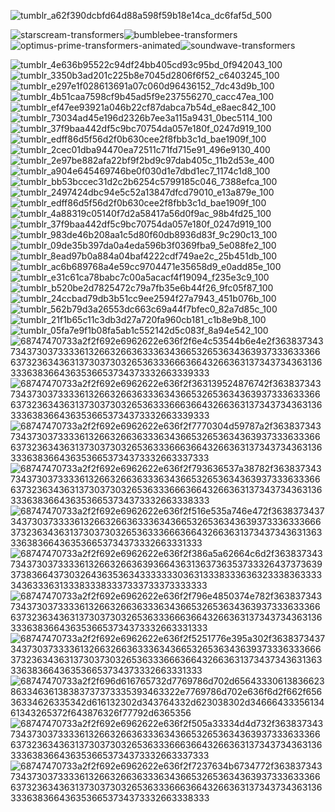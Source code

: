 
![tumblr_a62f390dcbfd64d88a598f59b18e14ca_dc6faf5d_500](https://github.com/Kanzykanz/Kanzykanz/assets/164191059/fb85ef32-a7b0-401a-858c-b1f107c6b55b)

![starscream-transformers](https://github.com/Kanzykanz/Kanzykanz/assets/164191059/6f4b1302-270f-471d-be7a-ba2f5e665e4f)![bumblebee-transformers](https://github.com/Kanzykanz/Kanzykanz/assets/164191059/5019c1f0-83fa-4575-8889-ca5c08971abd)![optimus-prime-transformers-animated](https://github.com/Kanzykanz/Kanzykanz/assets/164191059/c889e5cc-45d6-4fc0-a932-3e03ff8797f3)![soundwave-transformers](https://github.com/Kanzykanz/Kanzykanz/assets/164191059/cf597b9c-5f04-4e49-83c4-d73340e29ecc)





![tumblr_4e636b95522c94df24bb405cd93c95bd_0f942043_100](https://github.com/Kanzykanz/Kanzykanz/assets/164191059/6a4c183b-809f-4afe-8501-f306e412eb89)![tumblr_3350b3ad201c225b8e7045d2806f6f52_c6403245_100](https://github.com/Kanzykanz/Kanzykanz/assets/164191059/78c6a228-be54-49d6-b61b-e292e61e7f7e)![tumblr_e297e1f028613691a07c060d96436152_7dc43d9b_100](https://github.com/Kanzykanz/Kanzykanz/assets/164191059/789aa6e9-881e-4beb-a862-babb92cec853)![tumblr_4b51caa7598cf9b45ad5f9e237556270_cacc47ea_100](https://github.com/Kanzykanz/Kanzykanz/assets/164191059/a3fdf261-33cb-406e-836e-21cd9a4f6014)![tumblr_ef47ee93921a046b22cf87dabca7b54d_e8aec842_100](https://github.com/Kanzykanz/Kanzykanz/assets/164191059/73948ed9-3a15-4e5b-bdff-787afd943ae8)![tumblr_73034ad45e196d2326b7ee3a115a9431_0bec5114_100](https://github.com/Kanzykanz/Kanzykanz/assets/164191059/d578843d-15a7-47c8-bc9a-fb504eda6622)![tumblr_37f9baa442df5c9bc70754da057e180f_0247d919_100](https://github.com/Kanzykanz/Kanzykanz/assets/164191059/cc20bc05-44db-4da7-b300-7274ef8441d0)![tumblr_edff86d5f56d2f0b630cee2f8fbb3c1d_bae1909f_100](https://github.com/Kanzykanz/Kanzykanz/assets/164191059/bdfcd8c3-22da-4733-a2a0-8946f1897ddd)![tumblr_2cec01dba94470ea72511c71fd715e91_496e9130_400](https://github.com/Kanzykanz/Kanzykanz/assets/164191059/22b79619-6547-4e35-99c9-f5e812d372e4)![tumblr_2e97be882afa22bf9f2bd9c97dab405c_11b2d53e_400](https://github.com/Kanzykanz/Kanzykanz/assets/164191059/41e9ac2e-17a4-4e2a-9a35-61d5f992dc95)![tumblr_a904e645469746be0f030d1e7dbd1ec7_1174c1d8_100](https://github.com/Kanzykanz/Kanzykanz/assets/164191059/2972f44c-de7a-4c7f-98f0-487961ae1248)
![tumblr_bb53bccec31d2c2b6254c5799185c046_7388efca_100](https://github.com/Kanzykanz/Kanzykanz/assets/164191059/e108eab0-d3eb-4c56-9d0f-f62238ee48e2)
![tumblr_2497424dbc94e5c52a13847dfcd79010_e13a879e_100](https://github.com/Kanzykanz/Kanzykanz/assets/164191059/f3e9bf86-39f8-4251-9579-b0b3667ec697)![tumblr_edff86d5f56d2f0b630cee2f8fbb3c1d_bae1909f_100](https://github.com/Kanzykanz/Kanzykanz/assets/164191059/33eaedd2-b35b-446d-93cc-13770e3a2c0b)
![tumblr_4a88319c05140f7d2a58417a56d0f9ac_98b4fd25_100](https://github.com/Kanzykanz/Kanzykanz/assets/164191059/ed944bb6-9997-40fd-8b82-aea942781cfd)![tumblr_37f9baa442df5c9bc70754da057e180f_0247d919_100](https://github.com/Kanzykanz/Kanzykanz/assets/164191059/c7b4ca96-cae6-44cd-bb67-e4523be5f260)![tumblr_983de46b208aa1c5d80f60db8936d83f_9c290c13_100](https://github.com/Kanzykanz/Kanzykanz/assets/164191059/c986f674-c52e-4c70-a92e-13d497f3ba25)![tumblr_09de35b397da0a4eda596b3f0369fba9_5e088fe2_100](https://github.com/Kanzykanz/Kanzykanz/assets/164191059/10fb3598-c4c9-4149-a9aa-e83066169191)![tumblr_8ead97b0a884a04baf4222cdf749ae2c_25b451db_100](https://github.com/Kanzykanz/Kanzykanz/assets/164191059/6a31fee3-274f-4c8c-ad5a-1b14e075604e)![tumblr_ac6b689768a4e59cc9704471e35658d9_e0add85e_100](https://github.com/Kanzykanz/Kanzykanz/assets/164191059/7c3eff85-e8e6-485e-97db-708c6fc6baea)![tumblr_e31c61ca78babc7c00a5acacf4f19094_f235e3c9_100](https://github.com/Kanzykanz/Kanzykanz/assets/164191059/b53f1983-896d-4b25-8973-d13466c13c2d)![tumblr_b520be2d7825472c79a7fb35e6b44f26_9fc05f87_100](https://github.com/Kanzykanz/Kanzykanz/assets/164191059/69b306e2-0cf5-46e9-aa59-31d426d8a756)![tumblr_24ccbad79db3b51cc9ee2594f27a7943_451b076b_100](https://github.com/Kanzykanz/Kanzykanz/assets/164191059/14c5fed6-9fc1-40c8-b0b3-52a241c7ca38)![tumblr_562b79d3a26553dc663c69a44f7bfec0_82a7d85c_100](https://github.com/Kanzykanz/Kanzykanz/assets/164191059/2f5f6378-1fb1-49e1-86f3-6758d14224fc)![tumblr_21f1b65c11c3db3d27a720fa960cb181_c1b8e9b8_100](https://github.com/Kanzykanz/Kanzykanz/assets/164191059/f28fb65e-a4ef-41b4-b8ac-857f3d5d1a65)![tumblr_05fa7e9f1b08fa5ab1c552142d5c083f_8a94e542_100](https://github.com/Kanzykanz/Kanzykanz/assets/164191059/8b05aef1-6916-4232-aed0-2740bfb4b9cc)![68747470733a2f2f692e6962622e636f2f6e4c53544b6e4e2f3638373437343730373333613266326636333634366532653634363937333633366637323634363137303730326536333666366432663631373437343631363336383664363536653734373332663339333](https://github.com/Kanzykanz/Kanzykanz/assets/164191059/00e7d301-eea6-414c-8967-00ded9ce6de0)![68747470733a2f2f692e6962622e636f2f363139524876742f3638373437343730373333613266326636333634366532653634363937333633366637323634363137303730326536333666366432663631373437343631363336383664363536653734373332663339333](https://github.com/Kanzykanz/Kanzykanz/assets/164191059/d6b08b7b-c883-43d8-92d8-5f1373ad50cf)![68747470733a2f2f692e6962622e636f2f7770304d59787a2f3638373437343730373333613266326636333634366532653634363937333633366637323634363137303730326536333666366432663631373437343631363336383664363536653734373332663337333](https://github.com/Kanzykanz/Kanzykanz/assets/164191059/ccad2b00-b3c9-486b-a2a3-80ee46b877aa)![68747470733a2f2f692e6962622e636f2f793636537a38782f3638373437343730373333613266326636333634366532653634363937333633366637323634363137303730326536333666366432663631373437343631363336383664363536653734373332663338333](https://github.com/Kanzykanz/Kanzykanz/assets/164191059/a512645e-c81e-40f6-9382-673321d55a16)![68747470733a2f2f692e6962622e636f2f516e535a746e472f3638373437343730373333613266326636333634366532653634363937333633366637323634363137303730326536333666366432663631373437343631363336383664363536653734373332663331333](https://github.com/Kanzykanz/Kanzykanz/assets/164191059/f8cefb45-ce17-4d15-baa7-b0d379979094)![68747470733a2f2f692e6962622e636f2f386a5a62664c6d2f3638373437343730373333613266326636393664363136373635373332643737363937383664373032643635363433333330363133383336363233383633333436333631333833383337333733373333333](https://github.com/Kanzykanz/Kanzykanz/assets/164191059/e1d96dad-8fbd-4a67-bd64-bb982c321569)![68747470733a2f2f692e6962622e636f2f796e4850374e782f3638373437343730373333613266326636333634366532653634363937333633366637323634363137303730326536333666366432663631373437343631363336383664363536653734373332663331333](https://github.com/Kanzykanz/Kanzykanz/assets/164191059/9a0c4bf0-62e7-4737-974f-ce88139c2a59)![68747470733a2f2f692e6962622e636f2f5251776e395a302f3638373437343730373333613266326636333634366532653634363937333633366637323634363137303730326536333666366432663631373437343631363336383664363536653734373332663331333](https://github.com/Kanzykanz/Kanzykanz/assets/164191059/0c77af89-bd3a-4bf2-a282-9be1d9d6680e)![68747470733a2f2f696d616765732d7769786d702d6564333061383662386334636138383737373335393463322e7769786d702e636f6d2f662f65636334626335342d616132302d343764332d623038302d3466643335613461343265372f643876326f77792d6365356](https://github.com/Kanzykanz/Kanzykanz/assets/164191059/eb5a8761-91ad-4932-80b9-743c546866bf)![68747470733a2f2f692e6962622e636f2f505a33334d4d732f3638373437343730373333613266326636333634366532653634363937333633366637323634363137303730326536333666366432663631373437343631363336383664363536653734373332663337333](https://github.com/Kanzykanz/Kanzykanz/assets/164191059/88fc468b-0cb2-41a2-8555-8a528fda218d)![68747470733a2f2f692e6962622e636f2f7237634b6734772f3638373437343730373333613266326636333634366532653634363937333633366637323634363137303730326536333666366432663631373437343631363336383664363536653734373332663338333](https://github.com/Kanzykanz/Kanzykanz/assets/164191059/f307e48a-c3cb-4bb7-9a97-fd0ed357c716)































